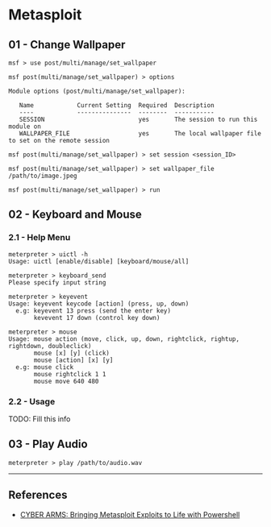# Metasploit

## 01 - Change Wallpaper

```
msf > use post/multi/manage/set_wallpaper

msf post(multi/manage/set_wallpaper) > options

Module options (post/multi/manage/set_wallpaper):

   Name            Current Setting  Required  Description
   ----            ---------------  --------  -----------
   SESSION                          yes       The session to run this module on
   WALLPAPER_FILE                   yes       The local wallpaper file to set on the remote session

msf post(multi/manage/set_wallpaper) > set session <session_ID>

msf post(multi/manage/set_wallpaper) > set wallpaper_file /path/to/image.jpeg

msf post(multi/manage/set_wallpaper) > run
```

## 02 - Keyboard and Mouse

### 2.1 - Help Menu

```
meterpreter > uictl -h
Usage: uictl [enable/disable] [keyboard/mouse/all]

meterpreter > keyboard_send
Please specify input string

meterpreter > keyevent
Usage: keyevent keycode [action] (press, up, down)
  e.g: keyevent 13 press (send the enter key)
       kevevent 17 down (control key down)

meterpreter > mouse
Usage: mouse action (move, click, up, down, rightclick, rightup, rightdown, doubleclick)
       mouse [x] [y] (click)
       mouse [action] [x] [y]
  e.g: mouse click
       mouse rightclick 1 1
       mouse move 640 480
```

### 2.2 - Usage

TODO: Fill this info

## 03 - Play Audio

```
meterpreter > play /path/to/audio.wav
```

---
## References

- [CYBER ARMS: Bringing Metasploit Exploits to Life with Powershell](https://cyberarms.wordpress.com/2015/01/22/bringing-metasploit-exploits-to-life-with-powershell/)